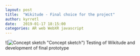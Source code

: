 ```yaml
---
layout: post
title:  "Wikitude - Final choice for the project"
author: kyrretl
date:   2019-01-17 18:15:00
categories: AR web WebXR javascript
---
```


![![Concept sketch](https://scriptotek.github.io/ar-project/assets/sketch.jpg) "Concept sketch")
Testing of Wikitude and development of final prototype
<!-- more -->
